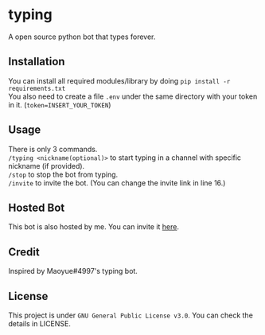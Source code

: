 # typing
A open source python bot that types forever.

## Installation
You can install all required modules/library by doing `pip install -r requirements.txt`<br />
You also need to create a file `.env` under the same directory with your token in it. (`token=INSERT_YOUR_TOKEN`)

## Usage
There is only 3 commands.<br />
`/typing <nickname(optional)>` to start typing in a channel with specific nickname (if provided).<br />
`/stop` to stop the bot from typing.<br />
`/invite` to invite the bot. (You can change the invite link in line 16.)

## Hosted Bot
This bot is also hosted by me. You can invite it [here](https://discord.com/api/oauth2/authorize?client_id=991618813856591942&permissions=67111936&scope=applications.commands%20bot).

## Credit
Inspired by Maoyue#4997's typing bot.

## License
This project is under `GNU General Public License v3.0`. You can check the details in LICENSE.

